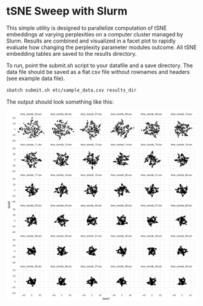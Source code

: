 # tSNE Sweep with Slurm

This simple utility is designed to parallelize computation of tSNE embeddings at varying perplexities on a computer cluster managed by Slurm.
Results are combined and visualized in a facet plot to rapidly evaluate how changing the perplexity parameter modules outcome. 
All tSNE embedding tables are saved to the results directory.

To run, point the submit.sh script to your datafile and a save directory.
The data file should be saved as a flat csv file without rownames and headers (see example data file).

```bash
sbatch submit.sh etc/sample_data.csv results_dir
```

The output should look something like this:

![tSNEsweep](etc/tSNEsweep.png)

